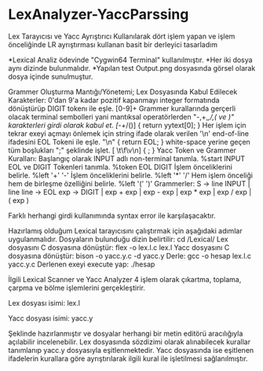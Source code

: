 # LexAnalyzer-YaccParssing
Lex Tarayıcısı ve Yacc Ayrıştırıcı Kullanılarak dört işlem yapan ve işlem önceliğinde LR ayrıştırması kullanan basit bir derleyici tasarladım 

*Lexical Analiz ödevinde "Cygwin64 Terminal" kullanılmıştır.
*Her iki dosya aynı dizinde bulunmalıdır.
*Yapılan test Output.png dosyasında görsel olarak dosya içinde sunulmuştur.

Grammer Oluşturma Mantığı/Yönetemi;
Lex Dosyasında Kabul Edilecek Karakterler:
0'dan 9'a kadar pozitif kapanmayı integer formatında dönüştürüp DIGIT tokenı ile eşle. [0-9]+
Grammer kurallarında gerçerli olacak terminal sembolleri yani mantıksal operatörlerden "-,+,*,/,( ve )" karakterleri girdi olarak kabul et. [-+*/()] { return yytext[0]; }
Her işlem için tekrar exeyi açmayı önlemek için string ifade olarak verilen '\n' end-of-line ifadesini EOL Tokeni ile eşle. "\n" { return EOL; }
white-space yerine geçen tüm boşlukları ";" şeklinde işlet. [ \t\f\v\n] { ; }
Yacc Token ve Grammer Kuralları:
Başlangıç olarak INPUT adlı non-terminal tanımla. %start INPUT
EOL ve DIGIT Tokenleri tanımla. %token EOL DIGIT
İşlem önceliklerini belirle. %left '+' '-'
İşlem önceliklerini belirle. %left '*' '/'
Hem işlem önceliği hem de birleşme özelliğini belirle. %left '(' ')'
Grammerler:
S     ->    line INPUT
       |    line
line  -> <exp> EOL
exp   -> DIGIT
       | exp + exp
       | exp - exp
       | exp * exp
       | exp / exp
       | ( exp )

Farklı herhangi girdi kullanımında syntax error ile karşılaşacaktır.      

Hazırlamış olduğum Lexical tarayıcısını çalıştırmak için aşağıdaki adımlar uygulanmalıdır.
Dosyaların bulunduğu dizin belirtilir:
    cd /Lexical/
Lex dosyasını C dosyasına dönüştür:
    flex -o lex.l.c lex.l
Yacc dosyasını C dosyasına dönüştür:
    bison -o yacc.y.c -d yacc.y
Derle:
    gcc -o hesap lex.l.c yacc.y.c
Derlenen exeyi execute yap:
    ./hesap
    
İlgili Lexical Scanner ve Yacc Analyzer 4 işlem olarak çıkartma, toplama, çarpma ve bölme işlemlerini gerçekleştirir.

Lex dosyası isimi:
lex.l

Yacc dosyası isimi:
yacc.y

Şeklinde hazırlanmıştır ve dosyalar herhangi bir metin editörü aracılığıyla açılabilir incelenebilir.
Lex dosyasında sözdizimi olarak alınabilecek kurallar tanımlanıp yacc.y dosyasıyla eşitlenmektedir.
Yacc dosyasında ise eşitlenen ifadelerin kurallara göre ayrıştırılarak ilgili kural ile işletilmesi sağlanılmıştır.
